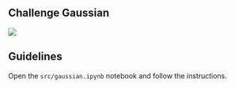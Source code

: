 ## Challenge Gaussian
![](https://3qeqpr26caki16dnhd19sv6by6v-wpengine.netdna-ssl.com/wp-content/uploads/2018/03/Line-Plot-of-Gaussian-Distribution-1024x768.png)

## Guidelines
Open the `src/gaussian.ipynb` notebook and follow the instructions.
